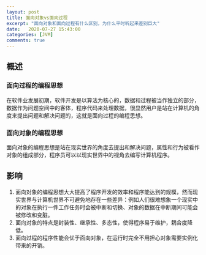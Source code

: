 ```yaml
---
layout: post
title: 面向对象vs面向过程
excerpt: "面向对象和面向过程有什么区别，为什么平时听起来差别巨大"
date:   2020-07-27 15:43:00
categories: [JVM]
comments: true
---
```


## 概述

### 面向过程的编程思想

在软件业发展初期，软件开发是以算法为核心的，数据和过程被当作独立的部分，数据作为问题空间中的客体，程序代码来处理数据，很显然用户是站在计算机的角度来提出问题和解决问题的，这就是面向过程的编程思想。

### 面向对象的编程思想

面向对象的编程思想是站在现实世界的角度去提出和解决问题，属性和行为被看作对象的组成部分，程序员可以以现实世界中的视角去编写计算机程序。

## 影响

1. 面向对象的编程思想大大提高了程序开发的效率和程序能达到的规模，然而现实世界与计算机世界不可避免地存在一些差异：例如人们很难想象一个现实中的对象在执行一件工作任务时会被中断和切换、对象的数据在中断期间可能会被修改和变脏。
2. 面向对象的特点是封装性、继承性、多态性，使得程序易于维护，耦合度降低。
3. 面向过程的程序性能会优于面向对象，在运行时完全不用担心对象需要实例化带来的开销。






